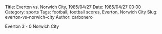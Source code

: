 Title: Everton vs. Norwich City, 1985/04/27
Date: 1985/04/27 00:00
Category: sports
Tags: football, football scores, Everton, Norwich City
Slug: everton-vs-norwich-city
Author: carbonero


Everton 3 - 0 Norwich City
